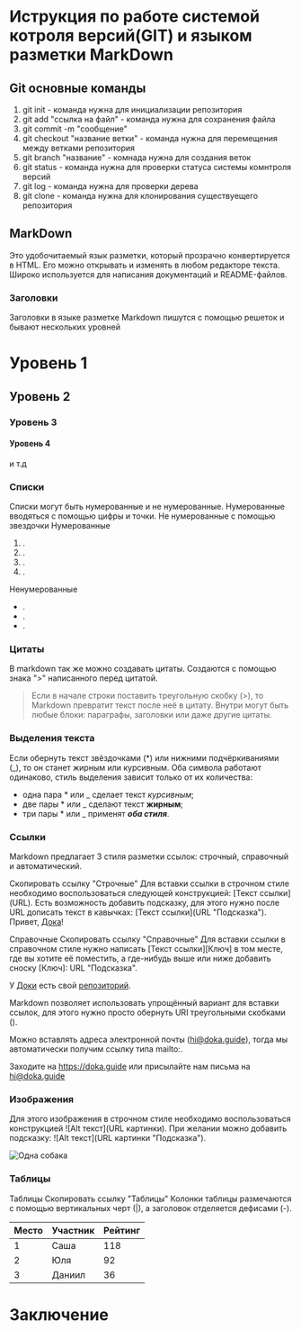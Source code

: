 # Иструкция по работе системой котроля версий(GIT) и языком разметки MarkDown
## Git основные команды  
1. git init - команда нужна для инициализации репозитория
2. git add "ссылка на файл" - команда нужна для сохранения файла 
3. git commit -m "сообщение"
4. git checkout "название ветки" - команда нужна для перемещения между ветками репозитория 
5. git branch "название" - комнада нужна для создания веток 
6. git status - команда нужна для проверки статуса системы комнтроля версий
7. git log - команда нужна для проверки дерева 
8. git clone - команда нужна для клонирования существуещего репозитория 

## MarkDown 
Это удобочитаемый язык разметки, который прозрачно конвертируется в HTML. Его можно открывать и изменять в любом редакторе текста. Широко используется для написания документаций и README-файлов.
### Заголовки
Заголовки в языке разметке Markdown пишутся с помощью решеток и бывают нескольких уровней 
# Уровень 1
## Уровень 2
### Уровень 3
#### Уровень 4 
и т.д

### Списки
Списки могут быть нумерованные и не нумерованные. Нумерованные вводяться с помощью цифры и точки. Не нумерованные с помощью звездочки
Нумерованные
1. .
2. .
3. .
4. .

Ненумерованные
* .
* .
* .

### Цитаты
В markdown так же можно создавать цитаты. Создаются с помощью знака ">" написанного перед цитатой.
> Если в начале строки поставить треугольную скобку (>), то Markdown превратит текст после неё в цитату. Внутри могут быть любые блоки: параграфы, заголовки или даже другие цитаты.
### Выделения текста
Если обернуть текст звёздочками (*) или нижними подчёркиваниями (_), то он станет жирным или курсивным. Оба символа работают одинаково, стиль выделения зависит только от их количества:
* одна пара * или _ сделает текст *курсивным*;
* две пары * или _ сделают текст **жирным**;
* три пары * или _ применят ***оба стиля***.

### Ссылки
Markdown предлагает 3 стиля разметки ссылок: строчный, справочный и автоматический.

 Скопировать ссылку "Строчные"
Для вставки ссылки в строчном стиле необходимо воспользоваться следующей конструкцией: [Текст ссылки]​(URL). Есть возможность добавить подсказку, для этого нужно после URL дописать текст в кавычках: [Текст ссылки]​(URL "Подсказка").
Привет, [Дока](https://doka.guide "Энциклопедия про web-dev")!

Справочные Скопировать ссылку "Справочные"
Для вставки ссылки в справочном стиле нужно написать [Текст ссылки]​[Ключ] в том месте, где вы хотите её поместить, а где-нибудь выше или ниже добавить сноску [Ключ]: URL "Подсказка".

У [Доки][1] есть свой [репозиторий][repo].


[1]: https://doka.guide "Энциклопедия про web-dev"
[repo]: https://github.com/doka-guide "Репозиторий Доки"

Markdown позволяет использовать упрощённый вариант для вставки ссылок, для этого нужно просто обернуть URI треугольными скобками (<URI>).

Можно вставлять адреса электронной почты (<hi@doka.guide>), тогда мы автоматически получим ссылку типа mailto:.

Заходите на <https://doka.guide>
или присылайте нам письма на <hi@doka.guide>

### Изображения
Для этого изображения в строчном стиле необходимо воспользоваться конструкцией !⁠[Alt текст]​(URL картинки). При желании можно добавить подсказку: !⁠[Alt текст]​(URL картинки "Подсказка").

![Одна собака](dog.svg "Собака смотрит влево")
### Таблицы 
Таблицы Скопировать ссылку "Таблицы"
Колонки таблицы размечаются с помощью вертикальных черт (|), а заголовок отделяется дефисами (-).

| Место | Участник | Рейтинг |
|-------|----------|---------|
| 1     | Саша     | 118     |
| 2     | Юля      | 92      |
| 3     | Даниил   | 36      |
# Заключение